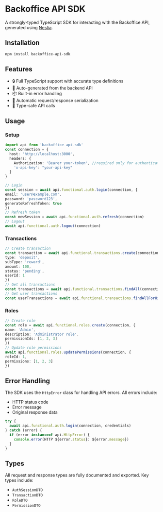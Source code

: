 # Backoffice API SDK

A strongly-typed TypeScript SDK for interacting with the Backoffice API, generated using [Nestia](https://github.com/samchon/nestia).

## Installation

```bash
npm install backoffice-api-sdk
```

## Features

- 🔒 Full TypeScript support with accurate type definitions
- 🚀 Auto-generated from the backend API
- 📦 Built-in error handling
- 🔄 Automatic request/response serialization
- 💪 Type-safe API calls

## Usage

### Setup

```typescript
import api from 'backoffice-api-sdk'
const connection = {
  host: 'http://localhost:3000',
  headers: {
    Authorization: 'Bearer your-token', //required only for authenticated routes, not all
    'x-api-key': "your-api-key"
  }
}
```

```typescript
// Login
const session = await api.functional.auth.login(connection, {
email: 'user@example.com',
password: 'password123',
generateRefreshToken: true
})
// Refresh token
const newSession = await api.functional.auth.refresh(connection)
// Logout
await api.functional.auth.logout(connection)
```

### Transactions

```typescript
// Create transaction
const transaction = await api.functional.transactions.create(connection, {
type: 'deposit',
subType: 'reward',
amount: 100,
status: 'pending',
userId: 1
})
// Get all transactions
const transactions = await api.functional.transactions.findAll(connection)
// Get user transactions
const userTransactions = await api.functional.transactions.findAllForUser(connection, 1)
```

### Roles

```typescript
// Create role
const role = await api.functional.roles.create(connection, {
name: 'Admin',
description: 'Administrator role',
permissionIds: [1, 2, 3]
})
// Update role permissions
await api.functional.roles.updatePermissions(connection, {
roleId: 1,
permissions: [1, 2, 3]
})
```

## Error Handling

The SDK uses the `HttpError` class for handling API errors. All errors include:

- HTTP status code
- Error message
- Original response data

```typescript
try {
  await api.functional.auth.login(connection, credentials)
} catch (error) {
  if (error instanceof api.HttpError) {
    console.error(HTTP ${error.status}: ${error.message})
  }
}
```

## Types

All request and response types are fully documented and exported. Key types include:

- `AuthSessionDTO`
- `TransactionDTO`
- `RoleDTO`
- `PermissionDTO`
